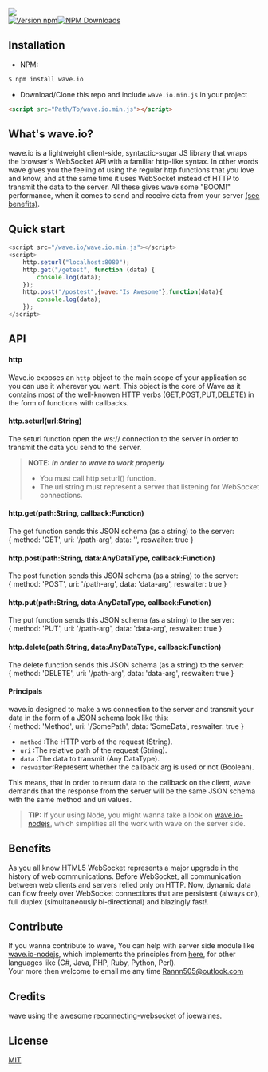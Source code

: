 [<img src="https://raw.githubusercontent.com/rannn505/wave.io/master/assets/wave.io.png">](https://github.com/rannn505/wave.io)<br/>
[![Version npm](https://img.shields.io/npm/v/wave.io.svg?style=flat-square)](https://www.npmjs.com/package/wave.io)[![NPM Downloads](https://img.shields.io/npm/dt/wave.io.svg?style=flat-square)](https://www.npmjs.com/package/wave.io)

## Installation

- NPM:
```bash
$ npm install wave.io
```
<!--- CDN:
``` html
<script src="https://cdn.jsdelivr.net/angular.ngscopestorage/latest/ngscopestorage.min.js"></script>
```-->
- Download/Clone this repo and include `wave.io.min.js` in your project
``` html
<script src="Path/To/wave.io.min.js"></script>
```

## What's wave.io?

wave.io is a lightweight client-side, syntactic-sugar JS library that wraps the browser's WebSocket API with a familiar http-like syntax.
In other words wave gives you the feeling of using the regular http functions that you love and know, and at the same time it uses WebSocket instead of HTTP to transmit the data to the server.
All these gives wave some "BOOM!" performance, when it comes to send and receive data from your server [(see benefits)](#Benefits).

## Quick start

```javascript
<script src="/wave.io/wave.io.min.js"></script>
<script>
    http.seturl("localhost:8080");   
    http.get("/getest", function (data) {
        console.log(data);
    });
    http.post("/postest",{wave:"Is Awesome"},function(data){
        console.log(data);
    });
</script>
```

## API

#### http
  
  Wave.io exposes an `http` object to the main scope of your application so you can use it wherever you want.
  This object is the core of Wave as it contains most of the well-knowen HTTP verbs (GET,POST,PUT,DELETE) in the form of functions with callbacks.

#### http.seturl(url:String)
  
  The seturl function open the ws:// connection to the server in order to transmit the data you send to the server.
  > **NOTE:** ***In order to wave to work properly***
  > - You must call http.seturl() function.
  > - The url string must represent a server that listening for WebSocket connections.
   
#### http.get(path:String, callback:Function)

  The get function sends this JSON schema (as a string) to the server:<br/> 
  { method: 'GET', uri: '/path-arg', data: '', reswaiter: true }

#### http.post(path:String, data:AnyDataType, callback:Function)

  The post function sends this JSON schema (as a string) to the server:<br/> 
  { method: 'POST', uri: '/path-arg', data: 'data-arg', reswaiter: true }
  
#### http.put(path:String, data:AnyDataType, callback:Function)

  The put function sends this JSON schema (as a string) to the server:<br/> 
  { method: 'PUT', uri: '/path-arg', data: 'data-arg', reswaiter: true }

#### http.delete(path:String, data:AnyDataType, callback:Function)

  The delete function sends this JSON schema (as a string) to the server:<br/> 
  { method: 'DELETE', uri: '/path-arg', data: 'data-arg', reswaiter: true }
  
#### Principals<a name="Principals"></a>
  
 wave.io designed to make a ws connection to the server and transmit your data in the form of a JSON schema look like this:<br/> 
 { method: 'Method', uri: '/SomePath', data: 'SomeData', reswaiter: true }
   
   - `method`   :The HTTP verb of the request (String).
   - `uri`      :The relative path of the request (String).
   - `data`     :The data to transmit (Any DataType).
   - `reswaiter`:Represent whether the callback arg is used or not (Boolean).
  
 This means, that in order to return data to the callback on the client, wave demands that the response from the server will be the same JSON schema with the same method and uri values.
  
  > **TIP:** 
  > If your using Node, you might wanna take a look on [wave.io-nodejs](https://github.com/rannn505/wave.io-nodejs), which simplifies all the work with wave on the server side.
  
    
## Benefits<a name="Benefits"></a>

As you all know HTML5 WebSocket represents a major upgrade in the history of web communications. 
Before WebSocket, all communication between web clients and servers relied only on HTTP. 
Now, dynamic data can flow freely over WebSocket connections that are persistent (always on), full duplex (simultaneously bi-directional) and blazingly fast!.

## Contribute

If you wanna contribute to wave, You can help with server side module like [wave.io-nodejs](https://github.com/rannn505/wave.io-nodejs),
which implements the principles from [here](#Principals), for other languages like (C#, Java, PHP, Ruby, Python, Perl).<br/>
Your more then welcome to email me any time <Rannn505@outlook.com>

## Credits

wave using the awesome [reconnecting-websocket](https://github.com/joewalnes/reconnecting-websocket) of joewalnes.


## License

  [MIT](LICENSE)

